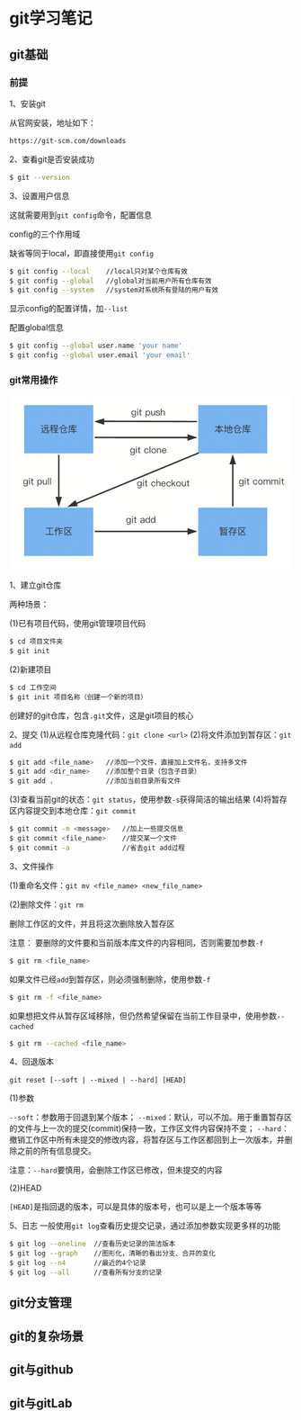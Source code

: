 # git学习笔记
## git基础
### 前提
1、安装git

从官网安装，地址如下：
```bash
https://git-scm.com/downloads
```
2、查看git是否安装成功

```bash
$ git --version
```
3、设置用户信息

这就需要用到`git config`命令，配置信息

config的三个作用域

缺省等同于local，即直接使用`git config`
```bash
$ git config --local    //local只对某个仓库有效
$ git config --global   //global对当前用户所有仓库有效
$ git config --system   //system对系统所有登陆的用户有效
```
显示config的配置详情，加`--list`

配置global信息
```bash
$ git config --global user.name 'your name'
$ git config --global user.email 'your email'
```
### git常用操作

<img src="./work.jpg" alt="work" style="zoom:67%;" />

1、建立git仓库

两种场景：

(1)已有项目代码，使用git管理项目代码
```bash
$ cd 项目文件夹
$ git init
```
(2)新建项目
```bash
$ cd 工作空间
$ git init 项目名称（创建一个新的项目）
```
创建好的git仓库，包含`.git`文件，这是git项目的核心

2、提交
(1)从远程仓库克隆代码：`git clone <url>`
(2)将文件添加到暂存区：`git add`

```bash
$ git add <file_name>   //添加一个文件，直接加上文件名，支持多文件
$ git add <dir_name>    //添加整个目录（包含子目录）
$ git add .             //添加当前目录所有文件
```
(3)查看当前git的状态：`git status`，使用参数`-s`获得简洁的输出结果
(4)将暂存区内容提交到本地仓库：`git commit`

```bash
$ git commit -m <message>   //加上一些提交信息
$ git commit <file_name>    //提交某一个文件
$ git commit -a             //省去git add过程
```

3、文件操作

(1)重命名文件：`git mv <file_name> <new_file_name>`

(2)删除文件：`git rm`

删除工作区的文件，并且将这次删除放入暂存区

注意： 要删除的文件要和当前版本库文件的内容相同，否则需要加参数`-f`
```bash
$ git rm <file_name>  
```
如果文件已经`add`到暂存区，则必须强制删除，使用参数`-f`
```bash
$ git rm -f <file_name>
```
如果想把文件从暂存区域移除，但仍然希望保留在当前工作目录中，使用参数`--cached`
```bash
$ git rm --cached <file_name>
```
4、回退版本

`git reset [--soft | --mixed | --hard] [HEAD]`

(1)参数

`--soft`：参数用于回退到某个版本；
`--mixed`：默认，可以不加。用于重置暂存区的文件与上一次的提交(commit)保持一致，工作区文件内容保持不变；
`--hard`：撤销工作区中所有未提交的修改内容，将暂存区与工作区都回到上一次版本，并删除之前的所有信息提交。

注意：`--hard`要慎用，会删除工作区已修改，但未提交的内容

(2)HEAD

`[HEAD]`是指回退的版本，可以是具体的版本号，也可以是上一个版本等等

5、日志
一般使用`git log`查看历史提交记录，通过添加参数实现更多样的功能
```bash
$ git log --oneline  //查看历史记录的简洁版本
$ git log --graph    //图形化，清晰的看出分支、合并的变化
$ git log --n4       //最近的4个记录
$ git log --all      //查看所有分支的记录
```

## git分支管理

## git的复杂场景
## git与github
## git与gitLab
